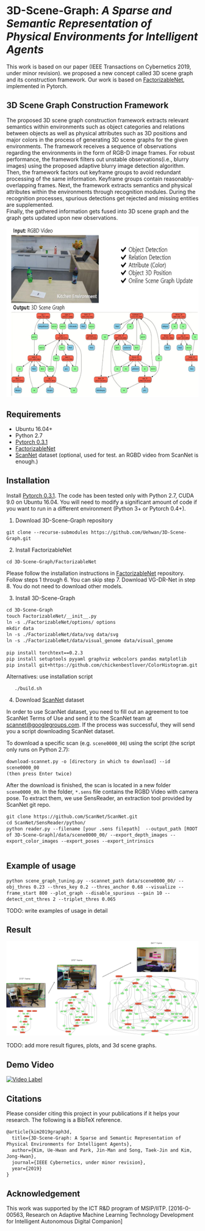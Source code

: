 # 3D-Scene-Graph: *A Sparse and Semantic Representation of Physical Environments for Intelligent Agents*
This work is based on our paper (IEEE Transactions on Cybernetics 2019, under minor revision). we proposed a new concept called 3D scene graph and its construction framework. Our work is based on [FactorizableNet](https://github.com/yikang-li/FactorizableNet), implemented in Pytorch.

## 3D Scene Graph Construction Framework
The  proposed  3D  scene  graph  construction  framework  extracts  relevant  semantics  within  environments such  as  object categories  and  relations  between  objects  as  well  as  physical attributes 
such as 3D positions and major colors in the process of generating 3D scene graphs for the given environments. The framework receives a sequence of observations regarding the environments in the form of RGB-D image frames. 
For robust performance,  the  framework  filters  out  unstable  observations(i.e., blurry images) 
using the proposed adaptive blurry image detection algorithm. 
Then, the framework factors out keyframe groups  to  avoid  redundant  processing  of  the  same  information. 
Keyframe groups contain reasonably-overlapping frames. Next, the framework extracts semantics and physical attributes 
within the environments through recognition modules. 
During the  recognition  processes,  spurious  detections  get  rejected and  missing  entities  are  supplemented.  
Finally,  the  gathered information gets fused into 3D scene graph and the graph gets updated upon new observations.


<img src="vis_result/fig/3dsg_readme_fig.png" width="600">

## Requirements
* Ubuntu 16.04+
* Python 2.7
* [Pytorch 0.3.1](https://pytorch.org/get-started/previous-versions/) 
* [FactorizableNet](https://github.com/yikang-li/FactorizableNet)
* [ScanNet](http://www.scan-net.org) dataset (optional, used for test. an RGBD video from ScanNet is enough.)

## Installation

Install [Pytorch 0.3.1](https://pytorch.org/get-started/previous-versions/). The code has been tested only with Python 2.7, CUDA 9.0 on Ubuntu 16.04. 
You will need to modify a significant amount of code if you want to run in a different environment (Python 3+ or Pytorch 0.4+).


1. Download 3D-Scene-Graph repository 

```
git clone --recurse-submodules https://github.com/Uehwan/3D-Scene-Graph.git
```
2. Install FactorizableNet
```
cd 3D-Scene-Graph/FactorizableNet
```
Please follow the installation instructions in [FactorizableNet](https://github.com/yikang-li/FactorizableNet) repository.
Follow steps 1 through 6. You can skip step 7. Download VG-DR-Net in step 8. You do not need to download other models.

3. Install 3D-Scene-Graph
```
cd 3D-Scene-Graph
touch FactorizableNet/__init__.py
ln -s ./FactorizableNet/options/ options
mkdir data
ln -s ./FactorizableNet/data/svg data/svg
ln -s ./FactorizableNet/data/visual_genome data/visual_genome
   
pip install torchtext==0.2.3
pip install setuptools pyyaml graphviz webcolors pandas matplotlib 
pip install git+https://github.com/chickenbestlover/ColorHistogram.git
```

Alternatives: use installation script
```
   ./build.sh
```

4. Download [ScanNet](http://www.scan-net.org) dataset

In order to use ScanNet dataset, you need to fill out an agreement to toe ScanNet Terms of Use and send it to the ScanNet team at scannet@googlegroups.com.
If the process was successful, they will send you a script downloading ScanNet dataset.

To download a specific scan (e.g. `scene0000_00`) using the script (the script only runs on Python 2.7):
```
download-scannet.py -o [directory in which to download] --id scene0000_00
(then press Enter twice)
```
After the download is finished, the scan is located in a new folder `scene0000_00`.
In the folder, `*.sens` file contains the RGBD Video with camera pose. To extract them, we use SensReader, an extraction tool provided by ScanNet git repo.

```
git clone https://github.com/ScanNet/ScanNet.git
cd ScanNet/SensReader/python/
python reader.py --filename [your .sens filepath]  --output_path [ROOT of 3D-Scene-Graph]/data/scene0000_00/ --export_depth_images --export_color_images --export_poses --export_intrinsics
    
```


## Example of usage

```
python scene_graph_tuning.py --scannet_path data/scene0000_00/ --obj_thres 0.23 --thres_key 0.2 --thres_anchor 0.68 --visualize --frame_start 800 --plot_graph --disable_spurious --gain 10 --detect_cnt_thres 2 --triplet_thres 0.065
```

TODO: write examples of usage in detail

## Result

![scores1](./vis_result/fig/result1.png)

TODO: add more result figures, plots, and 3d scene graphs.



## Demo Video

[![Video Label](http://img.youtube.com/vi/DpW7eyF2HiI/0.jpg)](https://youtu.be/DpW7eyF2HiI)

## Citations

Please consider citing this project in your publications if it helps your research. 
The following is a BibTeX reference. 

```
@article{kim2019graph3d,
  title={3D-Scene-Graph: A Sparse and Semantic Representation of Physical Environments for Intelligent Agents},
  author={Kim, Ue-Hwan and Park, Jin-Man and Song, Taek-Jin and Kim, Jong-Hwan},
  journal={IEEE Cybernetics, under minor revision},
  year={2019}
}
```

## Acknowledgement
This work was supported by the ICT R&D program
of MSIP/IITP. [2016-0-00563, Research on Adaptive Machine
Learning Technology Development for Intelligent Autonomous
Digital Companion]

